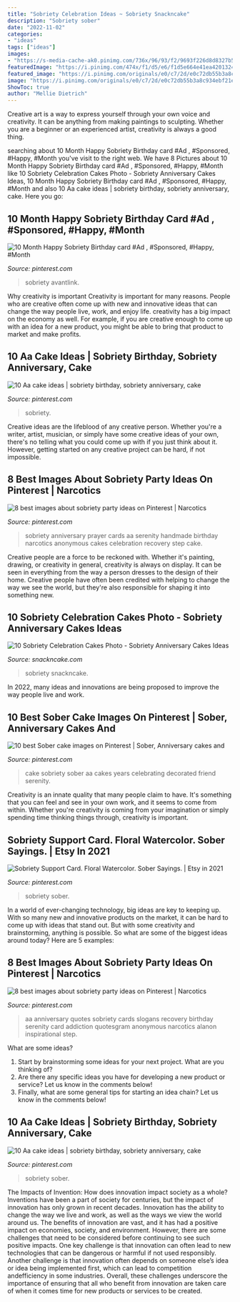 ```yaml
---
title: "Sobriety Celebration Ideas ~ Sobriety Snackncake"
description: "Sobriety sober"
date: "2022-11-02"
categories:
- "ideas"
tags: ["ideas"]
images:
- "https://s-media-cache-ak0.pinimg.com/736x/96/93/f2/9693f226d8d8327b5bd12cf5278f71c6.jpg"
featuredImage: "https://i.pinimg.com/474x/f1/d5/e6/f1d5e664e41ea4201324482c5ead8220--celebrate-recovery-sweet-recipes.jpg"
featured_image: "https://i.pinimg.com/originals/e0/c7/2d/e0c72db55b3a8c934ebf21e5b7bdc7e6.jpg"
image: "https://i.pinimg.com/originals/e0/c7/2d/e0c72db55b3a8c934ebf21e5b7bdc7e6.jpg"
ShowToc: true
author: "Mellie Dietrich"
---
```



Creative art is a way to express yourself through your own voice and creativity. It can be anything from making paintings to sculpting. Whether you are a beginner or an experienced artist, creativity is always a good thing.

	

		
searching about 10 Month Happy Sobriety Birthday card #Ad , #Sponsored, #Happy, #Month you've visit to the right web. We have 8 Pictures about 10 Month Happy Sobriety Birthday card #Ad , #Sponsored, #Happy, #Month like 10 Sobriety Celebration Cakes Photo - Sobriety Anniversary Cakes Ideas, 10 Month Happy Sobriety Birthday card #Ad , #Sponsored, #Happy, #Month and also 10 Aa cake ideas | sobriety birthday, sobriety anniversary, cake. Here you go:
		
    
## 10 Month Happy Sobriety Birthday Card #Ad , #Sponsored, #Happy, #Month

<img loading=lazy src="https://i.pinimg.com/originals/e0/c7/2d/e0c72db55b3a8c934ebf21e5b7bdc7e6.jpg" onerror="this.onerror=null;this.src='https://tse3.mm.bing.net/th?id=OIP.IDpYCPpkpvnsMSyusYtZzwAAAA&amp;pid=15.1';" alt="10 Month Happy Sobriety Birthday card #Ad , #Sponsored, #Happy, #Month">

_Source: pinterest.com_

>sobriety avantlink. 

	

Why creativity is important
Creativity is important for many reasons. People who are creative often come up with new and innovative ideas that can change the way people live, work, and enjoy life. creativity has a big impact on the economy as well. For example, if you are creative enough to come up with an idea for a new product, you might be able to bring that product to market and make profits.

    
## 10 Aa Cake Ideas | Sobriety Birthday, Sobriety Anniversary, Cake

<img loading=lazy src="https://i.pinimg.com/474x/a6/36/23/a63623f09651e764aaba49c2c1a07eeb---year-anniversary-sobriety.jpg" onerror="this.onerror=null;this.src='https://tse2.mm.bing.net/th?id=OIP.JO-nSuk3wX0lMEJdcsfVPwAAAA&amp;pid=15.1';" alt="10 Aa cake ideas | sobriety birthday, sobriety anniversary, cake">

_Source: pinterest.com_

>sobriety. 

	

Creative ideas are the lifeblood of any creative person. Whether you're a writer, artist, musician, or simply have some creative ideas of your own, there's no telling what you could come up with if you just think about it. However, getting started on any creative project can be hard, if not impossible.

    
## 8 Best Images About Sobriety Party Ideas On Pinterest | Narcotics

<img loading=lazy src="https://s-media-cache-ak0.pinimg.com/736x/09/96/65/099665fa244cb03e5fa19398c2b59a5b.jpg" onerror="this.onerror=null;this.src='https://tse3.mm.bing.net/th?id=OIP.A_oJAtvtYJ4J9JukttRtpQHaJ3&amp;pid=15.1';" alt="8 best images about sobriety party ideas on Pinterest | Narcotics">

_Source: pinterest.com_

>sobriety anniversary prayer cards aa serenity handmade birthday narcotics anonymous cakes celebration recovery step cake. 

	

Creative people are a force to be reckoned with. Whether it's painting, drawing, or creativity in general, creativity is always on display. It can be seen in everything from the way a person dresses to the design of their home. Creative people have often been credited with helping to change the way we see the world, but they're also responsible for shaping it into something new.

    
## 10 Sobriety Celebration Cakes Photo - Sobriety Anniversary Cakes Ideas

<img loading=lazy src="https://www.snackncake.com/postpic/2016/12/sobriety-cake-ideas-for-celebrations_876583.jpg" onerror="this.onerror=null;this.src='https://tse3.mm.bing.net/th?id=OIP.O4uP8dB8IyysPdWnyzoOzgHaJq&amp;pid=15.1';" alt="10 Sobriety Celebration Cakes Photo - Sobriety Anniversary Cakes Ideas">

_Source: snackncake.com_

>sobriety snackncake. 

	

In 2022, many ideas and innovations are being proposed to improve the way people live and work.

    
## 10 Best Sober Cake Images On Pinterest | Sober, Anniversary Cakes And

<img loading=lazy src="https://i.pinimg.com/736x/96/30/9e/96309ee7164c52c78beb807c2ee1e5fd--sobriety-serenity.jpg" onerror="this.onerror=null;this.src='https://tse2.mm.bing.net/th?id=OIP.Dob4ztfddBPwXYpMwU1MjwHaEK&amp;pid=15.1';" alt="10 best Sober cake images on Pinterest | Sober, Anniversary cakes and">

_Source: pinterest.com_

>cake sobriety sober aa cakes years celebrating decorated friend serenity. 

	

Creativity is an innate quality that many people claim to have. It's something that you can feel and see in your own work, and it seems to come from within. Whether you're creativity is coming from your imagination or simply spending time thinking things through, creativity is important.

    
## Sobriety Support Card. Floral Watercolor. Sober Sayings. | Etsy In 2021

<img loading=lazy src="https://i.pinimg.com/736x/f7/57/8d/f7578dc683716dafee5cae40368ba8c1.jpg" onerror="this.onerror=null;this.src='https://tse4.mm.bing.net/th?id=OIP.OY48P2fgm4gHp9WHTAAwxwHaHa&amp;pid=15.1';" alt="Sobriety Support Card. Floral Watercolor. Sober Sayings. | Etsy in 2021">

_Source: pinterest.com_

>sobriety sober. 

	

In a world of ever-changing technology, big ideas are key to keeping up. With so many new and innovative products on the market, it can be hard to come up with ideas that stand out. But with some creativity and brainstorming, anything is possible. So what are some of the biggest ideas around today? Here are 5 examples: 

    
## 8 Best Images About Sobriety Party Ideas On Pinterest | Narcotics

<img loading=lazy src="https://s-media-cache-ak0.pinimg.com/736x/96/93/f2/9693f226d8d8327b5bd12cf5278f71c6.jpg" onerror="this.onerror=null;this.src='https://tse1.mm.bing.net/th?id=OIP.MIo05HOpQgEmwt44TRCtUgAAAA&amp;pid=15.1';" alt="8 best images about sobriety party ideas on Pinterest | Narcotics">

_Source: pinterest.com_

>aa anniversary quotes sobriety cards slogans recovery birthday serenity card addiction quotesgram anonymous narcotics alanon inspirational step. 

	

What are some ideas?
1. Start by brainstorming some ideas for your next project. What are you thinking of?
2. Are there any specific ideas you have for developing a new product or service? Let us know in the comments below!
3. Finally, what are some general tips for starting an idea chain? Let us know in the comments below!

    
## 10 Aa Cake Ideas | Sobriety Birthday, Sobriety Anniversary, Cake

<img loading=lazy src="https://i.pinimg.com/474x/f1/d5/e6/f1d5e664e41ea4201324482c5ead8220--celebrate-recovery-sweet-recipes.jpg" onerror="this.onerror=null;this.src='https://tse3.mm.bing.net/th?id=OIP.sRsM9d9wncRBkRLCRC23MwAAAA&amp;pid=15.1';" alt="10 Aa cake ideas | sobriety birthday, sobriety anniversary, cake">

_Source: pinterest.com_

>sobriety sober. 

	

The Impacts of Invention: How does innovation impact society as a whole?
Inventions have been a part of society for centuries, but the impact of innovation has only grown in recent decades. Innovation has the ability to change the way we live and work, as well as the ways we view the world around us. The benefits of innovation are vast, and it has had a positive impact on economies, society, and environment. However, there are some challenges that need to be considered before continuing to see such positive impacts. One key challenge is that innovation can often lead to new technologies that can be dangerous or harmful if not used responsibly. Another challenge is that innovation often depends on someone else’s idea or idea being implemented first, which can lead to competition andefficiency in some industries. Overall, these challenges underscore the importance of ensuring that all who benefit from innovation are taken care of when it comes time for new products or services to be created.

